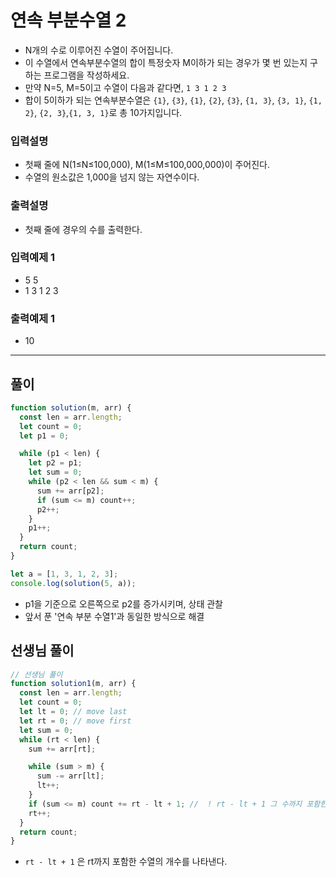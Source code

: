 # 연속 부분수열 2

- N개의 수로 이루어진 수열이 주어집니다.
- 이 수열에서 연속부분수열의 합이 특정숫자 M이하가 되는 경우가 몇 번 있는지 구하는 프로그램을 작성하세요.
- 만약 N=5, M=5이고 수열이 다음과 같다면, `1 3 1 2 3`
- 합이 5이하가 되는 연속부분수열은 `{1}`, `{3}`, `{1}`, `{2}`, `{3}`, `{1, 3}`, `{3, 1}`, `{1, 2}`, `{2, 3}`,`{1, 3, 1}`로 총 10가지입니다.

### 입력설명

- 첫째 줄에 N(1≤N≤100,000), M(1≤M≤100,000,000)이 주어진다.
- 수열의 원소값은 1,000을 넘지 않는 자연수이다.

### 출력설명

- 첫째 줄에 경우의 수를 출력한다.

### 입력예제 1

- 5 5
- 1 3 1 2 3

### 출력예제 1

- 10

---

## 풀이

```js
function solution(m, arr) {
  const len = arr.length;
  let count = 0;
  let p1 = 0;

  while (p1 < len) {
    let p2 = p1;
    let sum = 0;
    while (p2 < len && sum < m) {
      sum += arr[p2];
      if (sum <= m) count++;
      p2++;
    }
    p1++;
  }
  return count;
}

let a = [1, 3, 1, 2, 3];
console.log(solution(5, a));
```

- p1을 기준으로 오른쪽으로 p2를 증가시키며, 상태 관찰
- 앞서 푼 '연속 부분 수열1'과 동일한 방식으로 해결

## 선생님 풀이

```js
// 선생님 풀이
function solution1(m, arr) {
  const len = arr.length;
  let count = 0;
  let lt = 0; // move last
  let rt = 0; // move first
  let sum = 0;
  while (rt < len) {
    sum += arr[rt];

    while (sum > m) {
      sum -= arr[lt];
      lt++;
    }
    if (sum <= m) count += rt - lt + 1; //  ! rt - lt + 1 그 수까지 포함한 수열의 개수
    rt++;
  }
  return count;
}
```

- `rt - lt + 1` 은 rt까지 포함한 수열의 개수를 나타낸다.